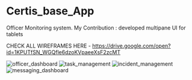 # Certis_base_App
Officer Monitoring system. 
My Contribution : developed multipane UI for tablets 

CHECK ALL WIREFRAMES HERE - https://drive.google.com/open?id=1KPUTfSN_WGQfle6dzoKVpaeeXsF2zcMT

![officer_dashboard](https://user-images.githubusercontent.com/29976344/50220586-be1dca80-03b8-11e9-8fe8-64ce8b8f7161.PNG)
![task_management](https://user-images.githubusercontent.com/29976344/50220678-01783900-03b9-11e9-84ca-0901c34c427e.PNG)
![incident_management](https://user-images.githubusercontent.com/29976344/50220686-04732980-03b9-11e9-83c5-fc4177f953d4.PNG)
![messaging_dashboard](https://user-images.githubusercontent.com/29976344/50220693-076e1a00-03b9-11e9-8455-51682d7b506a.PNG)
